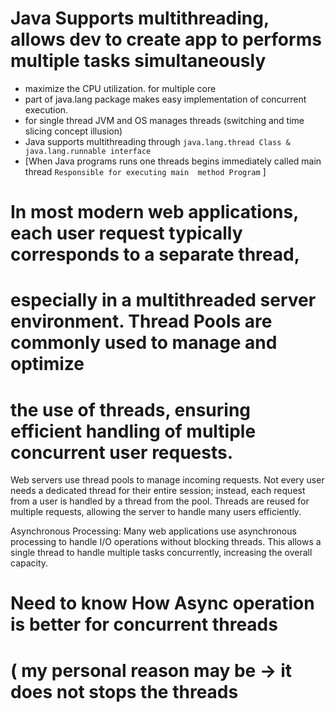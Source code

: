 # Java Supports multithreading, allows dev to create app to performs multiple tasks simultaneously
- maximize the CPU utilization. for multiple core
- part of java.lang package makes easy implementation of concurrent execution.
- for single thread JVM and OS manages threads (switching and time slicing concept illusion) 
- Java supports multithreading through `java.lang.thread Class & java.lang.runnable interface`
- [When Java programs runs one threads begins immediately called main thread `Responsible for executing main 
  method Program` ]

# In most modern web applications, each user request typically corresponds to a separate thread, 
# especially in a multithreaded server environment. Thread Pools are commonly used to manage and optimize 
# the use of threads, ensuring efficient handling of multiple concurrent user requests.

Web servers use thread pools to manage incoming requests. 
Not every user needs a dedicated thread for their entire session; 
instead, each request from a user is handled by a thread from the pool.
Threads are reused for multiple requests, allowing the server to handle many users efficiently.

Asynchronous Processing:
Many web applications use asynchronous processing to handle I/O operations without blocking threads. 
This allows a single thread to handle multiple tasks concurrently, increasing the overall capacity.

# Need to know How Async operation is better for concurrent threads 
# ( my personal reason may be -> it does not stops the threads